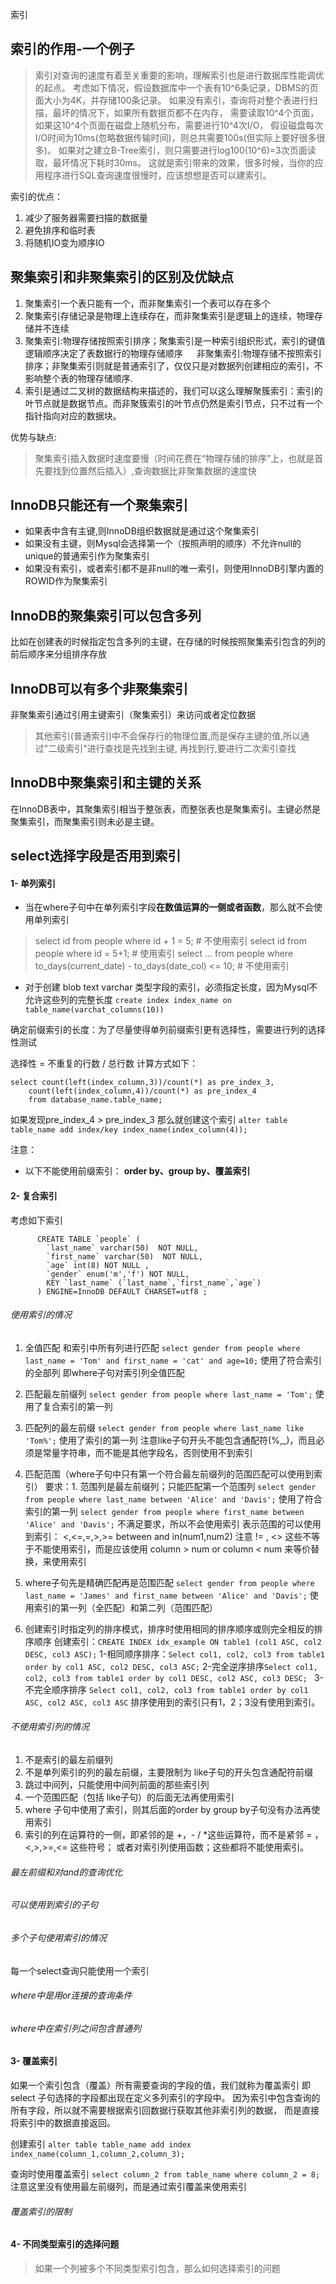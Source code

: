 索引

## 索引的作用-一个例子
> 索引对查询的速度有着至关重要的影响，理解索引也是进行数据库性能调优的起点。
考虑如下情况，假设数据库中一个表有10^6条记录，DBMS的页面大小为4K，并存储100条记录。
如果没有索引，查询将对整个表进行扫描，最坏的情况下，如果所有数据页都不在内存，
需要读取10^4个页面，如果这10^4个页面在磁盘上随机分布，需要进行10^4次I/O，
假设磁盘每次I/O时间为10ms(忽略数据传输时间)，则总共需要100s(但实际上要好很多很多)。
如果对之建立B-Tree索引，则只需要进行log100(10^6)=3次页面读取，最坏情况下耗时30ms。
这就是索引带来的效果，很多时候，当你的应用程序进行SQL查询速度很慢时，应该想想是否可以建索引。

索引的优点：
1. 减少了服务器需要扫描的数据量
2. 避免排序和临时表
3. 将随机IO变为顺序IO

## 聚集索引和非聚集索引的区别及优缺点

1. 聚集索引一个表只能有一个，而非聚集索引一个表可以存在多个
2. 聚集索引存储记录是物理上连续存在，而非聚集索引是逻辑上的连续，物理存储并不连续
3. 聚集索引:物理存储按照索引排序；聚集索引是一种索引组织形式，索引的键值逻辑顺序决定了表数据行的物理存储顺序
　 非聚集索引:物理存储不按照索引排序；非聚集索引则就是普通索引了，仅仅只是对数据列创建相应的索引，不影响整个表的物理存储顺序.
4. 索引是通过二叉树的数据结构来描述的，我们可以这么理解聚簇索引：索引的叶节点就是数据节点。而非聚簇索引的叶节点仍然是索引节点，只不过有一个指针指向对应的数据块。

优势与缺点:
> 聚集索引插入数据时速度要慢（时间花费在“物理存储的排序”上，也就是首先要找到位置然后插入）,查询数据比非聚集数据的速度快


## InnoDB只能还有一个聚集索引
> 
- 如果表中含有主键,则InnoDB组织数据就是通过这个聚集索引
- 如果没有主键，则Mysql会选择第一个（按照声明的顺序）不允许null的unique的普通索引作为聚集索引
- 如果没有索引，或者索引都不是非null的唯一索引，则使用InnoDB引擎内置的ROWID作为聚集索引

## InnoDB的聚集索引可以包含多列
比如在创建表的时候指定包含多列的主键，在存储的时候按照聚集索引包含的列的前后顺序来分组排序存放

## InnoDB可以有多个非聚集索引
非聚集索引通过引用主键索引（聚集索引）来访问或者定位数据
> 其他索引(普通索引)中不会保存行的物理位置,而是保存主键的值,所以通过"二级索引"进行查找是先找到主键,
再找到行,要进行二次索引查找

## InnoDB中聚集索引和主键的关系
在InnoDB表中，其聚集索引相当于整张表，而整张表也是聚集索引。主键必然是聚集索引，而聚集索引则未必是主键。



## select选择字段是否用到索引

#### 1- 单列索引
- 当在where子句中在单列索引字段**在数值运算的一侧或者函数**，那么就不会使用单列索引
> select id from people where id + 1 = 5; # 不使用索引
select id from people where id = 5+1; # 使用索引
select ... from people where to_days(current_date) - to_days(date_col) <= 10; # 不使用索引

- 对于创建 blob text varchar 类型字段的索引，必须指定长度，因为Mysql不允许这些列的完整长度
`create index index_name on table_name(varchat_columns(10))`

确定前缀索引的长度：为了尽量使得单列前缀索引更有选择性，需要进行列的选择性测试

选择性 = 不重复的行数 / 总行数
计算方式如下：
```
select count(left(index_column,3))/count(*) as pre_index_3,
    count(left(index_column,4))/count(*) as pre_index_4
    from database_name.table_name;
````
如果发现pre_index_4 > pre_index_3
那么就创建这个索引
`alter table table_name add index/key index_name(index_column(4));`

注意：
- 以下不能使用前缀索引：
**order by、group by、覆盖索引**

#### 2- 复合索引

考虑如下索引
```
      CREATE TABLE `people` (
        `last_name` varchar(50)  NOT NULL,
        `first_name` varchar(50)  NOT NULL,
        `age` int(8) NOT NULL ,
        `gender` enum('m','f') NOT NULL,
        KEY `last_name` (`last_name`,`first_name`,`age`)
      ) ENGINE=InnoDB DEFAULT CHARSET=utf8 ;
```

###### 使用索引的情况

1. 全值匹配
和索引中所有列进行匹配
`select gender from people where last_name = 'Tom' and first_name = 'cat' and age=10;`
使用了符合索引的全部列
即where子句对索引列全值匹配

2. 匹配最左前缀列
`select gender from people where last_name = 'Tom';`
使用了复合索引的第一列

3. 匹配列的最左前缀
`select gender from people where last_name like 'Tom%';`
使用了索引的第一列
注意like子句开头不能包含通配符(%,_)，而且必须是常量字符串，而不能是其他字段名，否则使用不到索引


4. 匹配范围（where子句中只有第一个符合最左前缀列的范围匹配可以使用到索引）
要求：1. 范围列是最左前缀列；只能匹配第一个范围列
`select gender from people where last_name between 'Alice' and 'Davis';`
使用了符合索引的第一列
`select gender from people where first_name between 'Alice' and 'Davis';`
不满足要求，所以不会使用索引
表示范围的可以使用到索引：
<,<=,=,>,>=
between and
in(num1,num2)
注意 != , <> 这些不等于不能使用索引，而是应该使用 column > num or column < num 来等价替换，来使用索引


5. where子句先是精确匹配再是范围匹配
`select gender from people where last_name = 'James' and first_name between 'Alice' and 'Davis';`
使用索引的第一列（全匹配）和第二列（范围匹配）

6. 创建索引时指定列的排序模式，排序时使用相同的排序顺序或则完全相反的排序顺序
创建索引：`CREATE INDEX idx_example ON table1 (col1 ASC, col2 DESC, col3 ASC);`
1-相同顺序排序：`Select col1, col2, col3 from table1 order by col1 ASC, col2 DESC, col3 ASC;`
2-完全逆序排序`Select col1, col2, col3 from table1 order by col1 DESC, col2 ASC, col3 DESC; `
3-不完全顺序排序 `Select col1, col2, col3 from table1 order by col1 ASC, col2 ASC, col3 ASC`
排序使用到的索引只有1，2；3没有使用到索引。



###### 不使用索引列的情况
1. 不是索引的最左前缀列
2. 不是单列索引的列的最左前缀，主要限制为 like子句的开头包含通配符前缀
3. 跳过中间列，只能使用中间列前面的那些索引列
4. 一个范围匹配（包括 like子句）的后面无法再使用索引
5. where 子句中使用了索引，则其后面的order by group by子句没有办法再使用索引
6. 索引的列在运算符的一侧，即紧邻的是 +，- / *这些运算符，而不是紧邻 = ，<,>,>=,<= 这些符号；
或者对索引列使用函数；这些都将不能使用索引。

###### 最左前缀和对and的查询优化


###### 可以使用到索引的子句

###### 多个子句使用索引的情况
每一个select查询只能使用一个索引

###### where中是用or连接的查询条件

###### where中在索引列之间包含普通列

#### 3- 覆盖索引
如果一个索引包含（覆盖）所有需要查询的字段的值，我们就称为覆盖索引
即 select 子句选择的字段都出现在定义多列索引的字段中。
因为索引中包含查询的所有字段，所以就不需要根据索引回数据行获取其他非索引列的数据，
而是直接将索引中的数据直接返回。


创建索引
`alter table table_name add index index_name(column_1,column_2,column_3);`

查询时使用覆盖索引
`select column_2 from table_name where column_2 = 8;`
注意这里没有使用最左前缀列，而是通过索引覆盖来使用索引

###### 覆盖索引的限制


#### 4- 不同类型索引的选择问题
> 如果一个列被多个不同类型索引包含，那么如何选择索引的问题